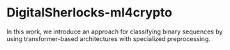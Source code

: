 # DigitalSherlocks-ml4crypto
 In this work, we introduce an approach for classifying binary sequences by using transformer-based architectures with specialized preprocessing. 
